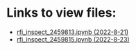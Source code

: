# Links to view files:

* [rfi_inspect_2459813.ipynb (2022-8-21)](https://nbviewer.jupyter.org/github/HERA-Team/H6C_Notebooks/blob/main/rfi_inspect/rfi_inspect_2459813.ipynb)
* [rfi_inspect_2459815.ipynb (2022-8-23)](https://nbviewer.jupyter.org/github/HERA-Team/H6C_Notebooks/blob/main/rfi_inspect/rfi_inspect_2459815.ipynb)